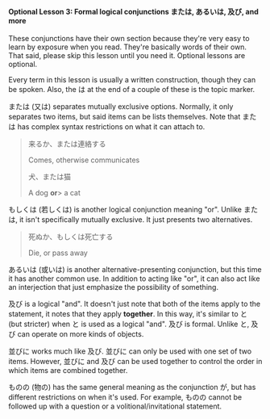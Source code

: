#### Optional Lesson 3: Formal logical conjunctions または, あるいは, 及び, and more


These conjunctions have their own section because they're very easy to learn by exposure when you read. They're basically words of their own. That said, please skip this lesson until you need it. Optional lessons are optional.


Every term in this lesson is usually a written construction, though they can be spoken. Also, the は at the end of a couple of these is the topic marker.


または (又は) separates mutually exclusive options. Normally, it only separates two items, but said items can be lists themselves. Note that または has complex syntax restrictions on what it can attach to.


> 来るか、または連絡する  
> > Comes, otherwise communicates  
>   
> > 犬、または猫  
> > A dog **or**> a cat

もしくは (若しくは) is another logical conjunction meaning "or". Unlike または, it isn't specifically mutually exclusive. It just presents two alternatives.


> 死ぬか、もしくは死亡する  
> > Die, or pass away

あるいは (或いは) is another alternative-presenting conjunction, but this time it has another common use. In addition to acting like "or", it can also act like an interjection that just emphasize the possibility of something.


及び is a logical "and". It doesn't just note that both of the items apply to the statement, it notes that they apply **together**. In this way, it's similar to と (but stricter) when と is used as a logical "and". 及び is formal. Unlike と, 及び can operate on more kinds of objects.


並びに works much like 及び. 並びに can only be used with one set of two items. However, 並びに and 及び can be used together to control the order in which items are combined together.


ものの (物の) has the same general meaning as the conjunction が, but has different restrictions on when it's used. For example, ものの cannot be followed up with a question or a volitional/invitational statement.


